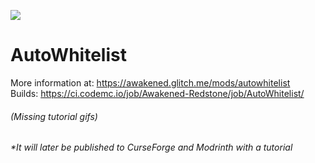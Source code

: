 ![](https://ci.codemc.io/job/Awakened-Redstone/job/AutoWhitelist/badge/icon?subject=Build%20Status)
# AutoWhitelist
More information at: https://awakened.glitch.me/mods/autowhitelist  
Builds: https://ci.codemc.io/job/Awakened-Redstone/job/AutoWhitelist/  
###### (Missing tutorial gifs)  
###### *It will _later_ be published to CurseForge and Modrinth with a tutorial
